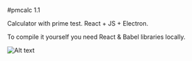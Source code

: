 #pmcalc 1.1

Calculator with prime test. React + JS + Electron.

To compile it yourself you need React & Babel libraries locally.

![Alt text](https://github.com/jakubwosko/pmCalc/blob/master/Untitled1.1.png "pmcalc")


